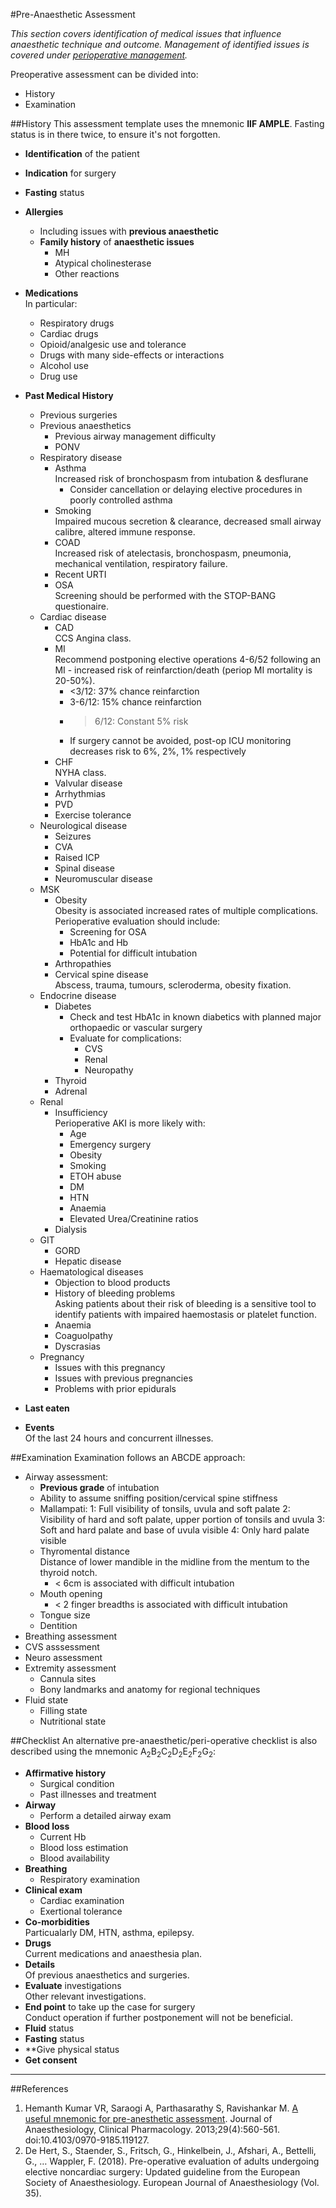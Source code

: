 #Pre-Anaesthetic Assessment

*This section covers identification of medical issues that influence anaesthetic technique and outcome. Management of identified issues is covered under [perioperative management](/anaesthesia/periop/periop-management.md).*

Preoperative assessment can be divided into:
* History
* Examination

##History
This assessment template uses the mnemonic **IIF AMPLE**. Fasting status is in there twice, to ensure it's not forgotten.

* **Identification** of the patient
* **Indication** for surgery
* **Fasting** status


* **Allergies**  
	* Including issues with **previous anaesthetic**
	* **Family history** of **anaesthetic issues**
		* MH
		* Atypical cholinesterase
		* Other reactions
* **Medications**  
In particular:
	* Respiratory drugs
	* Cardiac drugs
	* Opioid/analgesic use and tolerance
	* Drugs with many side-effects or interactions
	* Alcohol use
	* Drug use
* **Past Medical History**
	* Previous surgeries
	* Previous anaesthetics
		* Previous airway management difficulty
		* PONV
	* Respiratory disease
		* Asthma  
		Increased risk of bronchospasm from intubation & desflurane
			* Consider cancellation or delaying elective procedures in poorly controlled asthma
		* Smoking  
		Impaired mucous secretion & clearance, decreased small airway calibre, altered immune response.
		* COAD  
		Increased risk of atelectasis, bronchospasm, pneumonia, mechanical ventilation, respiratory failure.
		* Recent URTI
		* OSA  
		Screening should be performed with the STOP-BANG questionaire. 
	* Cardiac disease
		* CAD  
		CCS Angina class.
		* MI  
		 Recommend postponing elective operations 4-6/52 following an MI - increased risk of reinfarction/death (periop MI mortality is 20-50%).
		 	* <3/12: 37% chance reinfarction
		 	* 3-6/12: 15% chance reinfarction
		 	* > 6/12: Constant 5% risk
		 	* If surgery cannot be avoided, post-op ICU monitoring decreases risk to 6%, 2%, 1% respectively
		* CHF  
		NYHA class.
		* Valvular disease
		* Arrhythmias
		* PVD
		* Exercise tolerance
	* Neurological disease
		* Seizures
		* CVA
		* Raised ICP
		* Spinal disease
		* Neuromuscular disease
	* MSK
		* Obesity  
		Obesity is associated increased rates of multiple complications. Perioperative evaluation should include:
			* Screening for OSA
			* HbA1c and Hb
			* Potential for difficult intubation
		* Arthropathies
		* Cervical spine disease  
		Abscess, trauma, tumours, scleroderma, obesity fixation.
	* Endocrine disease
		* Diabetes  
			* Check and test HbA1c in known diabetics with planned major orthopaedic or vascular surgery
			* Evaluate for complications:
				* CVS
				* Renal
				* Neuropathy
		* Thyroid
		* Adrenal
	* Renal
		* Insufficiency  
		Perioperative AKI is more likely with:
			* Age
			* Emergency surgery
			* Obesity
			* Smoking
			* ETOH abuse
			* DM
			* HTN
			* Anaemia
			* Elevated Urea/Creatinine ratios
		* Dialysis
	* GIT
		* GORD
		* Hepatic disease
	* Haematological diseases
		* Objection to blood products
		* History of bleeding problems  
		Asking patients about their risk of bleeding is a sensitive tool to identify patients with impaired haemostasis or platelet function.
		* Anaemia
		* Coaguolpathy
		* Dyscrasias
	* Pregnancy
		* Issues with this pregnancy
		* Issues with previous pregnancies
		* Problems with prior epidurals
* **Last eaten**
* **Events**  
Of the last 24 hours and concurrent illnesses.

##Examination
Examination follows an ABCDE approach:
* Airway assessment:
	* **Previous grade** of intubation
	* Ability to assume sniffing position/cervical spine stiffness
	* Mallampati:
		1: Full visibility of tonsils, uvula and soft palate
		2: Visibility of hard and soft palate, upper portion of tonsils and uvula
		3: Soft and hard palate and base of uvula visible
		4: Only hard palate visible
	* Thyromental distance  
	Distance of lower mandible in the midline from the mentum to the thyroid notch.
		* < 6cm is associated with difficult intubation
	* Mouth opening
		* < 2 finger breadths is associated with difficult intubation
	* Tongue size
	* Dentition
* Breathing assessment
* CVS asssessment
* Neuro assessment
* Extremity assessment
	* Cannula sites
	* Bony landmarks and anatomy for regional techniques
* Fluid state
	* Filling state
	* Nutritional state

##Checklist
An alternative pre-anaesthetic/peri-operative checklist is also described using the mnemonic A<sub>2</sub>B<sub>2</sub>C<sub>2</sub>D<sub>2</sub>E<sub>2</sub>F<sub>2</sub>G<sub>2</sub>:
* **Affirmative history**
	* Surgical condition
	* Past illnesses and treatment
* **Airway**
	* Perform a detailed airway exam
* **Blood loss**
	* Current Hb
	* Blood loss estimation
	* Blood availability
* **Breathing**
	* Respiratory examination
* **Clinical exam**  
	* Cardiac examination
	* Exertional tolerance
* **Co-morbidities**  
Particualarly DM, HTN, asthma, epilepsy.
* **Drugs**  
Current medications and anaesthesia plan.
* **Details**  
Of previous anaesthetics and surgeries.
* **Evaluate** investigations  
Other relevant investigations.
* **End point** to take up the case for surgery  
Conduct operation if further postponement will not be beneficial.
* **Fluid** status
* **Fasting** status
* **Give physical status
* **Get consent**

---

##References
1. Hemanth Kumar VR, Saraogi A, Parthasarathy S, Ravishankar M. [A useful mnemonic for pre-anesthetic assessment](https://www.ncbi.nlm.nih.gov/pmc/articles/PMC3819859/). Journal of Anaesthesiology, Clinical Pharmacology. 2013;29(4):560-561. doi:10.4103/0970-9185.119127.
2. De Hert, S., Staender, S., Fritsch, G., Hinkelbein, J., Afshari, A., Bettelli, G., … Wappler, F. (2018). Pre-operative evaluation of adults undergoing elective noncardiac surgery: Updated guideline from the European Society of Anaesthesiology. European Journal of Anaesthesiology (Vol. 35).